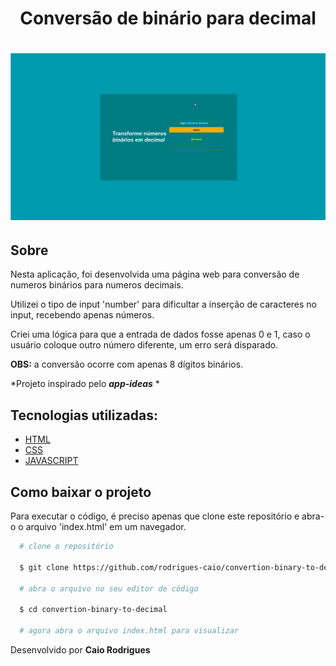 <h1 align="center">
Conversão de binário para decimal
</h1>

<h1>
  <img src="./aplication.gif" >
</h1>

## Sobre

Nesta aplicação, foi desenvolvida uma página web para conversão de numeros binários para numeros decimais.

Utilizei o tipo de input 'number' para dificultar a inserção de caracteres no input, recebendo apenas números.

Criei uma lógica para que a entrada de dados fosse apenas 0 e 1, caso o usuário coloque outro número diferente, um erro será disparado.

**OBS:** a conversão ocorre com apenas 8 dígitos binários.

\*Projeto inspirado pelo **_app-ideas_** \*

## Tecnologias utilizadas:

- [HTML](https://developer.mozilla.org/pt-BR/docs/Web/HTML)
- [CSS](https://developer.mozilla.org/pt-BR/docs/Web/CSS)
- [JAVASCRIPT](https://developer.mozilla.org/pt-BR/docs/Web/JavaScript)

## Como baixar o projeto

Para executar o código, é preciso apenas que clone este repositório e abra-o o arquivo 'index.html' em um navegador.

```bash
  # clone o repositório

  $ git clone https://github.com/rodrigues-caio/convertion-binary-to-decimal.git

  # abra o arquivo no seu editor de código

  $ cd convertion-binary-to-decimal

  # agora abra o arquivo index.html para visualizar
```

Desenvolvido por **Caio Rodrigues**
